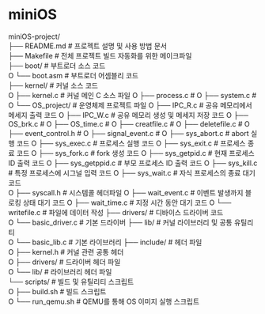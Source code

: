 # miniOS

miniOS-project/  
├── README.md               # 프로젝트 설명 및 사용 방법 문서  
├── Makefile                # 전체 프로젝트 빌드 자동화를 위한 메이크파일  
├── boot/                   # 부트로더 소스 코드  
O   └── boot.asm            # 부트로더 어셈블리 코드  
├── kernel/                 # 커널 소스 코드  
O   ├── kernel.c            # 커널 메인 C 소스 파일
O   ├── process.c           # 
O   ├── system.c            # 
O   └── OS_project/         # 운영체제 프로젝트 파일
O       ├── IPC_R.c         # 공유 메모리에서 메세지 출력 코드
O       ├── IPC_W.c         # 공유 메모리 생성 및 메세지 저장 코드
O       ├── OS_brk.c        # 
O       ├── OS_time.c       #
O       ├── creatfile.c     #
O       ├── deletefile.c    #
O       ├── event_control.h #
O       ├── signal_event.c  #
O       ├── sys_abort.c     # abort 실행 코드
O       ├── sys_exec.c      # 프로세스 실행 코드
O       ├── sys_exit.c      # 프로세스 종료 코드
O       ├── sys_fork.c      # fork 생성 코드
O       ├── sys_getpid.c    # 현재 프로세스 ID 출력 코드 
O       ├── sys_getppid.c   # 부모 프로세스 ID 출력 코드
O       ├── sys_kill.c      # 특정 프로세스에 시그널 입력 코드 
O       ├── sys_wait.c      # 자식 프로세스의 종료 대기 코드  
O       ├── syscall.h       # 시스템콜 헤더파일
O       ├── wait_event.c    # 이벤트 발생까지 블로킹 상태 대기 코드
O       ├── wait_time.c     # 지정 시간 동안 대기 코드
O       └── writefile.c     # 파일에 데이터 작성
├── drivers/                # 디바이스 드라이버 코드  
O   └── basic_driver.c      # 기본 드라이버 
├── lib/                    # 커널 라이브러리 및 공통 유틸리티  
O   └── basic_lib.c         # 기본 라이브러리
├── include/                # 헤더 파일  
O   ├── kernel.h            # 커널 관련 공통 헤더  
O   ├── drivers/            # 드라이버 헤더 파일  
O   └── lib/                # 라이브러리 헤더 파일  
└── scripts/                # 빌드 및 유틸리티 스크립트  
O   ├── build.sh            # 빌드 스크립트  
O   └── run_qemu.sh         # QEMU를 통해 OS 이미지 실행 스크립트  


